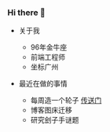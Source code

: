 ### Hi there 👋

<!--
**Kevin031/Kevin031** is a ✨ _special_ ✨ repository because its `README.md` (this file) appears on your GitHub profile.

Here are some ideas to get you started:

- 🔭 I’m currently working on ...
- 🌱 I’m currently learning ...
- 👯 I’m looking to collaborate on ...
- 🤔 I’m looking for help with ...
- 💬 Ask me about ...
- 📫 How to reach me: ...
- 😄 Pronouns: ...
- ⚡ Fun fact: ...
-->

- 关于我
  - 96年金牛座
  - 前端工程师
  - 坐标广州

- 最近在做的事情
  - 每周造一个轮子 [传送门](https://github.com/Kevin031/my-awesome-wheels)
  - 博客图床迁移
  - 研究刽子手谜题
